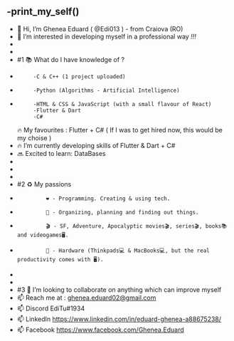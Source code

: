 -__print_my_self__()
-
- 👋 Hi, I’m Ghenea Eduard ( @Edi013 ) - from Craiova (RO) 
- 👀 I’m interested in developing myself in a professional way _!!!_      
-
- 
- #1 📚 What do I have knowledge of ? 
-          -C & C++ (1 project uploaded) 
-          -Python (Algorithms - Artificial Intelligence)
-          -HTML & CSS & JavaScript (with a small flavour of React)
           -Flutter & Dart 
           -C#
  🔥 My favourites : Flutter + C# ( If I was to get hired now, this would be my choise )
- 🔥 I’m currently developing skills of Flutter & Dart + C#
- 🔜 Excited to learn: DataBases 
-
- 
- 
- #2 ♻️ My passions
-              ❤️ - Programming. Creating & using tech. 
-              🔆 - Organizing, planning and finding out things. 
-              🎬 - SF, Adventure, Apocalyptic movies🎬, series🎬, books📚 and videogames🖥️.
-              💸 - Hardware (Thinkpads💻 & MacBooks💻, but the real productivity comes with 🖥️).
-  
- 
- #3 💞️ I’m looking to collaborate on anything which can improve myself  
- 📫 Reach me at : ghenea.eduard02@gmail.com
- 📫   Discord   EdiTu#1934 
- 📫   LinkedIn  https://www.linkedin.com/in/eduard-ghenea-a88675238/
- 📫   Facebook  https://www.facebook.com/Ghenea.Eduard
